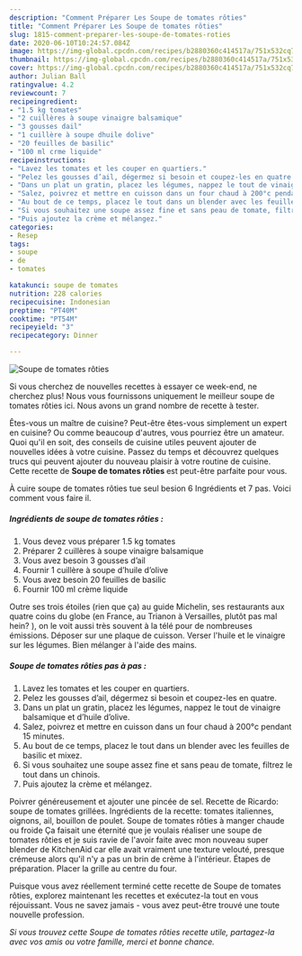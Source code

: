```yaml
---
description: "Comment Préparer Les Soupe de tomates rôties"
title: "Comment Préparer Les Soupe de tomates rôties"
slug: 1815-comment-preparer-les-soupe-de-tomates-roties
date: 2020-06-10T10:24:57.084Z
image: https://img-global.cpcdn.com/recipes/b2880360c414517a/751x532cq70/soupe-de-tomates-roties-photo-principale-de-la-recette.jpg
thumbnail: https://img-global.cpcdn.com/recipes/b2880360c414517a/751x532cq70/soupe-de-tomates-roties-photo-principale-de-la-recette.jpg
cover: https://img-global.cpcdn.com/recipes/b2880360c414517a/751x532cq70/soupe-de-tomates-roties-photo-principale-de-la-recette.jpg
author: Julian Ball
ratingvalue: 4.2
reviewcount: 7
recipeingredient:
- "1.5 kg tomates"
- "2 cuillères à soupe vinaigre balsamique"
- "3 gousses dail"
- "1 cuillère à soupe dhuile dolive"
- "20 feuilles de basilic"
- "100 ml crme liquide"
recipeinstructions:
- "Lavez les tomates et les couper en quartiers."
- "Pelez les gousses d’ail, dégermez si besoin et coupez-les en quatre."
- "Dans un plat un gratin, placez les légumes, nappez le tout de vinaigre balsamique et d’huile d’olive."
- "Salez, poivrez et mettre en cuisson dans un four chaud à 200°c pendant 15 minutes."
- "Au bout de ce temps, placez le tout dans un blender avec les feuilles de basilic et mixez."
- "Si vous souhaitez une soupe assez fine et sans peau de tomate, filtrez le tout dans un chinois."
- "Puis ajoutez la crème et mélangez."
categories:
- Resep
tags:
- soupe
- de
- tomates

katakunci: soupe de tomates 
nutrition: 228 calories
recipecuisine: Indonesian
preptime: "PT40M"
cooktime: "PT54M"
recipeyield: "3"
recipecategory: Dinner

---
```



![Soupe de tomates rôties](https://img-global.cpcdn.com/recipes/b2880360c414517a/751x532cq70/soupe-de-tomates-roties-photo-principale-de-la-recette.jpg)

Si vous cherchez de nouvelles recettes à essayer ce week-end, ne cherchez plus! Nous vous fournissons uniquement le meilleur soupe de tomates rôties ici. Nous avons un grand nombre de recette à tester.

Êtes-vous un maître de cuisine? Peut-être êtes-vous simplement un expert en cuisine? Ou comme beaucoup d'autres, vous pourriez être un amateur. Quoi qu'il en soit, des conseils de cuisine utiles peuvent ajouter de nouvelles idées à votre cuisine. Passez du temps et découvrez quelques trucs qui peuvent ajouter du nouveau plaisir à votre routine de cuisine. Cette recette de <strong> Soupe de tomates rôties </strong> est peut-être parfaite pour vous.

<!--inarticleads1-->

À cuire soupe de tomates rôties tue seul besion 6 Ingrédients et 7 pas. Voici comment vous faire il.

##### Ingrédients de soupe de tomates rôties :

1. Vous devez vous préparer 1.5 kg tomates
1. Préparer 2 cuillères à soupe vinaigre balsamique
1. Vous avez besoin 3 gousses d’ail
1. Fournir 1 cuillère à soupe d’huile d’olive
1. Vous avez besoin 20 feuilles de basilic
1. Fournir 100 ml crème liquide


Outre ses trois étoiles (rien que ça) au guide Michelin, ses restaurants aux quatre coins du globe (en France, au Trianon à Versailles, plutôt pas mal hein? ), on le voit aussi très souvent à la télé pour de nombreuses émissions. Déposer sur une plaque de cuisson. Verser l&#39;huile et le vinaigre sur les légumes. Bien mélanger à l&#39;aide des mains. 

<!--inarticleads2-->

##### Soupe de tomates rôties pas à pas :

1. Lavez les tomates et les couper en quartiers.
1. Pelez les gousses d’ail, dégermez si besoin et coupez-les en quatre.
1. Dans un plat un gratin, placez les légumes, nappez le tout de vinaigre balsamique et d’huile d’olive.
1. Salez, poivrez et mettre en cuisson dans un four chaud à 200°c pendant 15 minutes.
1. Au bout de ce temps, placez le tout dans un blender avec les feuilles de basilic et mixez.
1. Si vous souhaitez une soupe assez fine et sans peau de tomate, filtrez le tout dans un chinois.
1. Puis ajoutez la crème et mélangez.


Poivrer généreusement et ajouter une pincée de sel. Recette de Ricardo: soupe de tomates grillées. Ingrédients de la recette: tomates italiennes, oignons, ail, bouillon de poulet. Soupe de tomates rôties à manger chaude ou froide Ça faisait une éternité que je voulais réaliser une soupe de tomates rôties et je suis ravie de l&#39;avoir faite avec mon nouveau super blender de KitchenAid car elle avait vraiment une texture velouté, presque crémeuse alors qu&#39;il n&#39;y a pas un brin de crème à l&#39;intérieur. Étapes de préparation. Placer la grille au centre du four. 

<!--inarticleads1-->

<p>
Puisque vous avez réellement terminé cette recette de Soupe de tomates rôties, explorez maintenant les recettes et exécutez-la tout en vous réjouissant. Vous ne savez jamais - vous avez peut-être trouvé une toute nouvelle profession.
</p>

<p>
<i>Si vous trouvez cette Soupe de tomates rôties recette utile, partagez-la avec vos amis ou votre famille, merci et bonne chance.</i>
</p>
